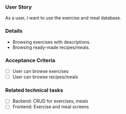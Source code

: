 ### User Story

As a user, I want to use the exercise and meal database.

### Details

- Browsing exercises with descriptions.
- Browsing ready-made recipes/meals.

### Acceptance Criteria

- [ ] User can browse exercises
- [ ] User can browse recipes/meals

### Related technical tasks

- [ ] Backend: CRUD for exercises, meals
- [ ] Frontend: Exercise and meal screens
